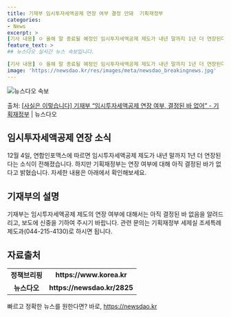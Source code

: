 ```yaml
---
title: 기재부 임시투자세액공제 연장 여부 결정 안돼  기획재정부
categories:
- News
excerpt: >
[기사 내용] ㅇ 올해 말 종료될 예정인 임시투자세액공제 제도가 내년 말까지 1년 더 연장된다. [기재부 설…
feature_text: >
## 뉴스다오 실시간 뉴스 속보입니다.

[기사 내용] ㅇ 올해 말 종료될 예정인 임시투자세액공제 제도가 내년 말까지 1년 더 연장된다. [기재부 설…
image: 'https://newsdao.kr/res/images/meta/newsdao_breakingnews.jpg'
---
```


![뉴스다오 속보](https://newsdao.kr/res/images/meta/newsdao_breakingnews.jpg)

<p>출처: <a href="https://newsdao.kr/2825" rel="dofollow">[사실은 이렇습니다] 기재부 “임시투자세액공제 연장 여부, 결정된 바 없어” - 기획재정부</a> | 뉴스다오</p>

<h2 data-ke-size="size26">임시투자세액공제 연장 소식</h2>
<p data-ke-size="size16">12월 4일, 연합인포맥스에 따르면 임시투자세액공제 제도가 내년 말까지 1년 더 연장된다는 소식이 전해졌습니다. 하지만 기획재정부는 연장 여부에 대해 아직 결정된 바가 없다고 밝혔습니다. 자세한 내용은 아래에서 확인해보세요.</p>

<h2 data-ke-size="size26">기재부의 설명</h2>
<p data-ke-size="size16">기재부는 임시투자세액공제 제도의 연장 여부에 대해서는 아직 결정된 바 없음을 알려드리고, 보도에 신중을 기하여 주시기 바랍니다. 관련 문의는 기획재정부 세제실 조세특례제도과(044-215-4130)로 하시면 됩니다.</p>

<h2 data-ke-size="size26">자료출처</h2>
<table>
  <tr>
    <td style="text-align: center; height: 17px;"><b>정책브리핑</b></td>
    <td style="text-align: center; height: 17px;"><b>https://www.korea.kr</b></td>
  </tr>
  <tr>
    <td style="text-align: center; height: 17px;"><b>뉴스다오</b></td>
    <td style="text-align: center; height: 17px;"><b>https://newsdao.kr/2825</b></td>
  </tr>
</table> 

빠르고 정확한 뉴스를 원한다면? 바로, <a href="https://newsdao.kr" rel="dofollow">https://newsdao.kr</a>


    
